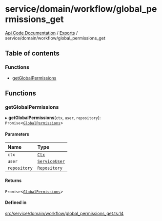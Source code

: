 # service/domain/workflow/global\_permissions\_get
 
[Api Code Documentation](../README.md) / [Exports](../modules.md) / service/domain/workflow/global\_permissions\_get

## Table of contents

### Functions

- [getGlobalPermissions](service_domain_workflow_global_permissions_get.md#getglobalpermissions)

## Functions

### getGlobalPermissions

▸ **getGlobalPermissions**(`ctx`, `user`, `repository`): `Promise`\<[`GlobalPermissions`](../interfaces/service_domain_workflow_global_permissions.GlobalPermissions.md)\>

#### Parameters

| Name | Type |
| :------ | :------ |
| `ctx` | [`Ctx`](../interfaces/lib_ctx.Ctx.md) |
| `user` | [`ServiceUser`](../interfaces/service_domain_organization_service_user.ServiceUser.md) |
| `repository` | `Repository` |

#### Returns

`Promise`\<[`GlobalPermissions`](../interfaces/service_domain_workflow_global_permissions.GlobalPermissions.md)\>

#### Defined in

[src/service/domain/workflow/global_permissions_get.ts:14](https://github.com/openkfw/TruBudget/blob/90402cb/api/src/service/domain/workflow/global_permissions_get.ts#L14)
